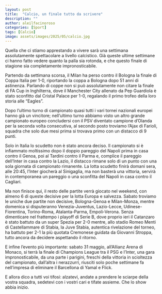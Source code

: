 ```yaml
---
layout: post
title:  "Calcio, un finale tutto da scrivere"
description: ""
author: aleilfacinoroso
categories: [Sport]
tags: [Calcio]
image: assets/images/2025/05/calcio.jpg
---
```

Quella che ci stiamo apprestando a vivere sarà una settimana assolutamente spettacolare a livello calcistico. Già queste ultime settimane ci hanno fatto vedere quanto la palla sia rotonda, e che questo finale di stagione sia completamente impronosticabile.

Partendo da settimana scorsa, il Milan ha perso contro il Bologna la finale di Coppa Italia per 1-0, riportando la coppa a Bologna dopo 51 anni di astinenza. Parlando di coppe non si può assolutamente non citare la finale di FA Cup in Inghilterra, dove il Manchester City allenato da Pep Guardiola è stato sconfitto dal Cristal Palace per 1-0, regalando il primo trofeo della loro storia alle “Eagles”.

Dopo l’ultimo turno di campionato quasi tutti i vari tornei nazionali europei hanno già un vincitore; nell’ultimo turno abbiamo visto un altro grande campionato europeo concludersi con il PSV diventato campione d’Olanda per la seconda volta consecutiva, al secondo posto troviamo l’Ajax di Farioli, squadra che solo due mesi prima si trovava primo con un distacco di 9 punti.

Solo in Italia lo scudetto non è stato ancora deciso. Il campionato si è infiammato moltissimo dopo il doppio pareggio del Napoli prima in casa contro il Genoa, poi al Tardini contro il Parma e, complice il pareggio dell’Inter in casa contro la Lazio, il distacco rimane solo di un punto con una sola giornata di campionato rimanente. La lotta scudetto finirà domani sera, alle 20:45, l’Inter giocherà al Sinigaglia, ma non basterà una vittoria, servirà in contemporanea un pareggio o una sconfitta del Napoli in casa contro il Cagliari.

Ma non finisce qui, il resto delle partite verrà giocato nel weekend, con almeno 6 di queste decisive per la lotta Europa e salvezza. Sabato troviamo le uniche due partite non decisive, Bologna-Genoa e Milan-Monza, mentre domenica si disputeranno Venezia-Juventus, Lazio-Lecce, Udinese-Fiorentina, Torino-Roma, Atalanta-Parma, Empoli-Verona. Senza dimenticare nel frattempo i playoff di Serie B, dove proprio ieri il Catanzaro è stato battuto da un super Spezia per 2-0 mentre, allo stadio Romeo Menti di Castellammare di Stabia, la Juve Stabia, autentica rivelazione del torneo, ha battuto per 2-1 la più quotata Cremonese guidata da Giovanni Stroppa, tutto ancora da decidere aspettando il ritorno.

E infine l’evento più importante: sabato 31 maggio, all’Allianz Arena di Monaco, si terrà la finale di Champions League tra il PSG e l’Inter, una gara impronosticabile, da una parte i parigini, freschi della vittoria in scioltezza del campionato, dall’altra i nerazzurri, riusciti solo poche settimane fa nell’impresa di eliminare il Barcellona di Yamal e Flick. 

E allora dico a tutti voi tifosi: alzatevi, andate a prendere le sciarpe della vostra squadra, sedetevi con i vostri cari e tifate assieme. Che lo show abbia inizio.
